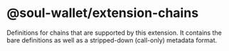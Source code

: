 # @soul-wallet/extension-chains

Definitions for chains that are supported by this extension. It contains the bare definitions as well as a stripped-down (call-only) metadata format.
